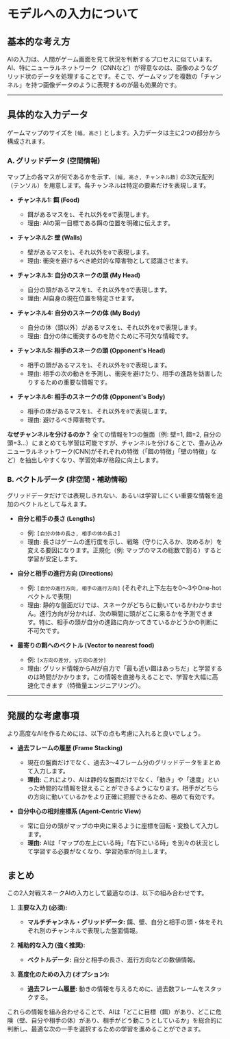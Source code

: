 # モデルへの入力について
## 基本的な考え方

AIの入力は、人間がゲーム画面を見て状況を判断するプロセスに似ています。AI、特にニューラルネットワーク（CNNなど）が得意なのは、画像のようなグリッド状のデータを処理することです。そこで、ゲームマップを複数の「チャンネル」を持つ画像データのように表現するのが最も効果的です。

---

## 具体的な入力データ

ゲームマップのサイズを `[幅, 高さ]` とします。入力データは主に2つの部分から構成されます。

### A. グリッドデータ (空間情報)

マップ上の各マスが何であるかを示す、`[幅, 高さ, チャンネル数]` の3次元配列（テンソル）を用意します。各チャンネルは特定の要素だけを表現します。

*   **チャンネル1: 餌 (Food)**
    *   餌があるマスを`1`、それ以外を`0`で表現します。
    *   理由: AIの第一目標である餌の位置を明確に伝えます。

*   **チャンネル2: 壁 (Walls)**
    *   壁があるマスを`1`、それ以外を`0`で表現します。
    *   理由: 衝突を避けるべき絶対的な障害物として認識させます。

*   **チャンネル3: 自分のスネークの頭 (My Head)**
    *   自分の頭があるマスを`1`、それ以外を`0`で表現します。
    *   理由: AI自身の現在位置を特定させます。

*   **チャンネル4: 自分のスネークの体 (My Body)**
    *   自分の体（頭以外）があるマスを`1`、それ以外を`0`で表現します。
    *   理由: 自分の体に衝突するのを防ぐために不可欠な情報です。

*   **チャンネル5: 相手のスネークの頭 (Opponent's Head)**
    *   相手の頭があるマスを`1`、それ以外を`0`で表現します。
    *   理由: 相手の次の動きを予測し、衝突を避けたり、相手の進路を妨害したりするための重要な情報です。

*   **チャンネル6: 相手のスネークの体 (Opponent's Body)**
    *   相手の体があるマスを`1`、それ以外を`0`で表現します。
    *   理由: 避けるべき障害物です。

**なぜチャンネルを分けるのか？**
全ての情報を1つの盤面（例: 壁=1, 餌=2, 自分の頭=3...）にまとめても学習は可能ですが、チャンネルを分けることで、畳み込みニューラルネットワーク(CNN)がそれぞれの特徴（「餌の特徴」「壁の特徴」など）を抽出しやすくなり、学習効率が格段に向上します。

### B. ベクトルデータ (非空間・補助情報)

グリッドデータだけでは表現しきれない、あるいは学習しにくい重要な情報を追加のベクトルとして与えます。

*   **自分と相手の長さ (Lengths)**
    *   例: `[自分の体の長さ, 相手の体の長さ]`
    *   理由: 長さはゲームの進行度を示し、戦略（守りに入るか、攻めるか）を変える要因になります。正規化（例: マップのマスの総数で割る）すると学習が安定します。

*   **自分と相手の進行方向 (Directions)**
    *   例: `[自分の進行方向, 相手の進行方向]` (それぞれ上下左右を0〜3やOne-hotベクトルで表現)
    *   理由: 静的な盤面だけでは、スネークがどちらに動いているかわかりません。進行方向が分かれば、次の瞬間に頭がどこに来るかを予測できます。特に、相手の頭が自分の進路に向かってきているかどうかの判断に不可欠です。

*   **最寄りの餌へのベクトル (Vector to nearest food)**
    *   例: `[x方向の差分, y方向の差分]`
    *   理由: グリッド情報からAIが自力で「最も近い餌はあっちだ」と学習するのは時間がかかります。この情報を直接与えることで、学習を大幅に高速化できます（特徴量エンジニアリング）。

---

## 発展的な考慮事項

より高度なAIを作るためには、以下の点も考慮に入れると良いでしょう。

*   **過去フレームの履歴 (Frame Stacking)**
    *   現在の盤面だけでなく、過去3〜4フレーム分のグリッドデータをまとめて入力します。
    *   **理由:** これにより、AIは静的な盤面だけでなく、「動き」や「速度」といった時間的な情報を捉えることができるようになります。相手がどちらの方向に動いているかをより正確に把握できるため、極めて有効です。

*   **自分中心の相対座標系 (Agent-Centric View)**
    *   常に自分の頭がマップの中央に来るように座標を回転・変換して入力します。
    *   **理由:** AIは「マップの左上にいる時」「右下にいる時」を別々の状況として学習する必要がなくなり、学習効率が向上します。

## まとめ

この2人対戦スネークAIの入力として最適なのは、以下の組み合わせです。

1.  **主要な入力 (必須):**
    *   **マルチチャンネル・グリッドデータ:** 餌、壁、自分と相手の頭・体をそれぞれ別のチャンネルで表現した盤面情報。

2.  **補助的な入力 (強く推奨):**
    *   **ベクトルデータ:** 自分と相手の長さ、進行方向などの数値情報。

3.  **高度化のための入力 (オプション):**
    *   **過去フレーム履歴:** 動きの情報を与えるために、過去数フレームをスタックする。

これらの情報を組み合わせることで、AIは「どこに目標（餌）があり、どこに危険（壁、自分や相手の体）があり、相手がどう動こうとしているか」を総合的に判断し、最適な次の一手を選択するための学習を進めることができます。